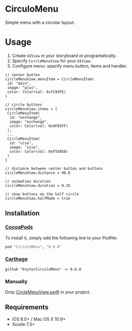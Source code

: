 # CirculoMenu
Simple menu with a circular layout.

# Usage
1. Create `UIView` in your storyboard or programatically.
2. Specify `CircleMenuView` for your `UIView`.
3. Configure menu: specify menu button, items and handler.
```
// center button
circleMenuView.menuItem = CircleMenuItem(
 id: "main",
 image: "plus",
 color: Color(val: 0x7C93FE)
)

// circle buttons
circleMenuView.items = [
 CircleMenuItem(
  id: "exchange",
  image: "exchange",
  color: Color(val: 0x9F85FF)
 ),
 ...
 CircleMenuItem(
  id: "visa",
  image: "visa",
  color: Color(val: 0xF55B58)
 )
]
  
// distance between center button and buttons
circleMenuView.distance = 90.0

// animation duration
circleMenuView.duration = 0.35

// show buttons on the half circle
circleMenuView.halfMode = true
```

## Installation

### [CocoaPods](http://cocoapods.org)

To install it, simply add the following line to your Podfile:
```ruby
pod "CirculoMenu", "0.6.0"
```

### [Carthage](http://github.com/Carthage/Carthage)

```ogdl
github "Exyte/CirculoMenu" ~> 0.6.0
```

### Manually

Drop [CircleMenuView.swift](https://github.com/exyte/CirculoMenu/blob/master/Circulo/CircleMenuView.swift) in your project.

## Requirements

* iOS 8.0+ / Mac OS X 10.9+
* Xcode 7.3+
